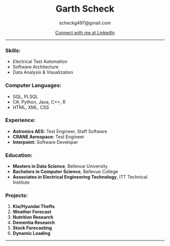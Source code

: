 <style>
    body {
        background-image: url('/docs/images/imageedit_1_4488719934.png');
        background-repeat: no-repeat;
        background-size: cover;
        background-attachment: fixed;
    }
</style>

<h1 align="center">Garth Scheck</h1>
<p align="center">scheckg497@gmail.com</p>
<p align="center"><a href="https://www.linkedin.com/in/garth-scheck-5b9b9810">Connect with me at LinkedIn</a></p>

<hr>

<h3>Skills:</h3>
<ul>
  <li>Electrical Test Automation</li>
  <li>Software Architecture</li>
  <li>Data Analysis & Visualization</li>
</ul>

<h3>Computer Languages:</h3>
<ul>
  <li>SQL, PLSQL</li>
  <li>C#, Python, Java, C++, R</li>
  <li>HTML, XML, CSS</li>
</ul>
 
<h3>Experience:</h3>
<ul>
  <li> <b>Astronics AES:</b> Test Engineer, Staff Software</li>
  <li> <b>CRANE Aerospace:</b> Test Engineer</li>
  <li> <b>Interpoint:</b> Software Developer</li>
</ul>
  
<h3>Education:</h3>
<ul>
  <li> <b>Masters in Data Science</b>, Bellevue University</li>
  <li> <b>Bachelors in Computer Science</b>, Bellevue College</li>
  <li> <b>Associates in Electrical Engineering Technology</b>, ITT Technical Institute</li>
</ul>

<h3>Projects:</h3>
<ol>
  <li><b>Kia/Hyundai Thefts</b></li>
  <li><b>Weather Forecast</b></li>
  <li><b>Nutrition Research</b></li>
  <li><b>Dementia Research</b></li>
  <li><b>Stock Forecasting</b></li>
  <li><b>Dynamic Loading</b></li>
</ol>
<hr>

